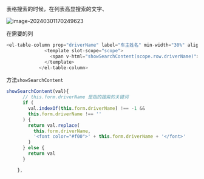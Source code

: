 表格搜索的时候，在列表高显搜索的文字、

![image-20240301170249623](D:\LJY\code\dataNote20221010\img\image-20240301170249623.png)

在需要的列

```js
<el-table-column prop="driverName" label="车主姓名" min-width="30%" align="center">
              <template slot-scope="scope">
                <span v-html="showSearchContent(scope.row.driverName)"></span>
              </template>
            </el-table-column>
```

方法`showSearchContent`

```js
showSearchContent(val){
      // this.form.driverName 是指的搜索的关键词
      if (
        val.indexOf(this.form.driverName) !== -1 && 
        this.form.driverName !== ''
      ) {
        return val.replace(
          this.form.driverName,
          '<font color="#f00">' + this.form.driverName + '</font>'
        )
      } else {
        return val
      }

    },
```

